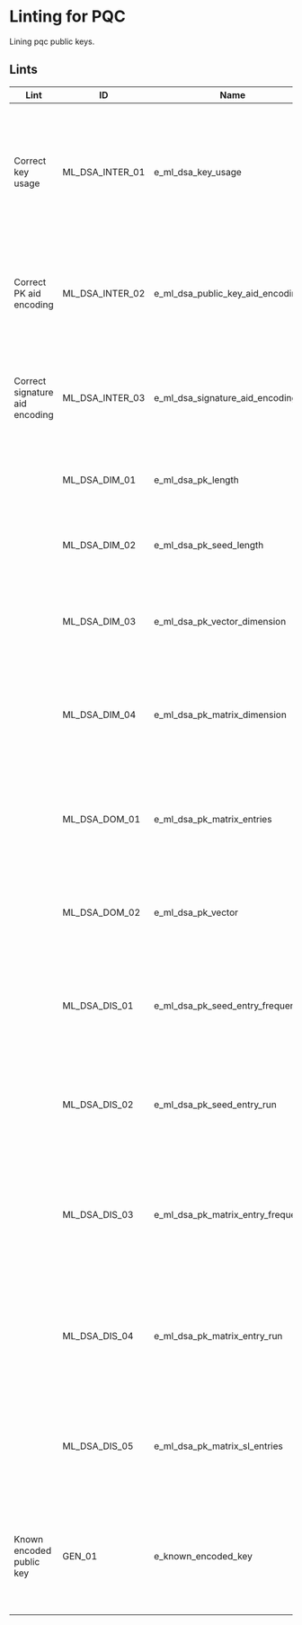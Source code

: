 # Linting for PQC

Lining pqc public keys.

## Lints


| Lint                           | ID              | Name                               | Implementation| Description                                                                                                                                  |
|--------------------------------|-----------------|------------------------------------|-----------------|----------------------------------------------------------------------------------------------------------------------------------------------|
| Correct key usage              | ML_DSA_INTER_01 | e_ml_dsa_key_usage                 | In Java                                      | A certificate with an ML-DSA public key must have only one or more of the following key usage values: digitalSignature, nonRepudiation, keyCertSign, cRLSign.                                                 |
| Correct PK aid encoding        | ML_DSA_INTER_02 | e_ml_dsa_public_key_aid_encoding   | In Java                               | The algorithm identifier in the public key of a certificate with an ML-DSA public key must have the correct encoding.                        |
| Correct signature aid encoding | ML_DSA_INTER_03 | e_ml_dsa_signature_aid_encoding   | In Java                               | The algorithm identifier in the signature of a certificate signed by an ML-DSA public key must have the correct encoding.                    |
|                                | ML_DSA_DIM_01   | e_ml_dsa_pk_length                 |                              | An encoded ML-DSA public key must be of the correct length.                                                                            |
|                                | ML_DSA_DIM_02   | e_ml_dsa_pk_seed_length            |                             | The seed contained in the extracted public key must be of the correct length.                                                             |
|                                | ML_DSA_DIM_03   | e_ml_dsa_pk_vector_dimension       |     | The vector contained in the extracted ML-DSA public key must have the correct dimension.                     |
|                                | ML_DSA_DIM_04   | e_ml_dsa_pk_matrix_dimension       |                                      | The matrix expanded from the seed, that is contained in the extracted ML-DSA public key, must have the correct dimensions.                                          |
|                                | ML_DSA_DOM_01   | e_ml_dsa_pk_matrix_entries         |  | The matrix expanded from the seed, that is contained in the extracted ML-DSA public key, must have entries from the correct space.            |
|                                | ML_DSA_DOM_02   | e_ml_dsa_pk_vector         |                                      | The vector contained in the extracted ML-DSA public key, must have entries from the correct space.                                |
|                                | ML_DSA_DIS_01   | e_ml_dsa_pk_seed_entry_frequency   |                                      | The seed contained in the extracted ML-DSA public key must not have too many occurrences of the same element.                                   |
|                                | ML_DSA_DIS_02   | e_ml_dsa_pk_seed_entry_run         |                                      | TThe seed contained in the extracted ML-DSA public key must not have a too long run of the same element.                                         |
|                                | ML_DSA_DIS_03   | e_ml_dsa_pk_matrix_entry_frequency        | | The matrix expanded from the seed, that is contained in the extracted ML-DSA public key must not have too many occurrences of the same element.                                             |
|                                | ML_DSA_DIS_04   | e_ml_dsa_pk_matrix_entry_run |  | The matrix expanded from the seed, that is contained in the extracted ML-DSA public key must not have a too long run of the same element. |
|                                | ML_DSA_DIS_05   | e_ml_dsa_pk_matrix_sl_entries       |  | The matrix expanded from the seed, that is contained in the extracted ML-DSA public key must not have too small or too large entries.      |
| Known encoded public key       | GEN_01   | e_known_encoded_key                | In Java                                      | A public key whose corresponding private key is known to be compromised, is weak, or is leaked must not be placed in a certificate.          |

